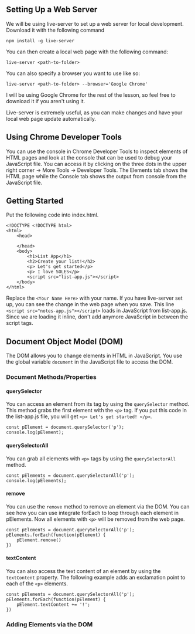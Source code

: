 ## Setting Up a Web Server
We will be using live-server to set up a web server for local development. Download it with the following command

`npm install -g live-server`

You can then create a local web page with the following command:

`live-server <path-to-folder>`

You can also specify a browser you want to use like so:

`live-server <path-to-folder> --browser='Google Chrome'`

I will be using Google Chrome for the rest of the lesson, so feel free to download it if you aren't using it.

Live-server is extremely useful, as you can make changes and have your local web page update automatically.

## Using Chrome Developer Tools
You can use the console in Chrome Developer Tools to inspect elements of HTML pages and look at the console that can be used to debug your JavaScript file. You can access it by clicking on the three dots in the upper right corner -> More Tools -> Developer Tools. The Elements tab shows the HTML page while the Console tab shows the output from console from the JavaScript file. 

## Getting Started
Put the following code into index.html.
```
<!DOCTYPE <!DOCTYPE html>
<html>
    <head>
       
    </head>
    <body>
        <h1>List App</h1>
        <h2>Create your list!</h2>
        <p> Let's get started</p>
        <p> I love SOLES</p>
        <script src="list-app.js"></script>
    </body>
</html>
```
Replace the `<Your Name Here>` with your name. If you have live-server set up, you can see the change in the web page when you save. This line `<script src="notes-app.js"></script>` loads in JavaScript from list-app.js. Since we are loading it inline, don't add anymore JavaScript in between the script tags.

## Document Object Model (DOM)
The DOM allows you to change elements in HTML in JavaScript. You use the global variable `document` in the JavaScript file to access the DOM. 

### Document Methods/Properties

#### querySelector
You can access an element from its tag by using the `querySelector` method. This method grabs the first element with the `<p>` tag. If you put this code in the list-app.js file, you will get `<p> Let's get started! </p>`.

```
const pElement = document.querySelector('p');
console.log(pElement);
```

#### querySelectorAll
You can grab all elements with `<p>` tags by using the `querySelectorAll` method.

```
const pElements = document.querySelectorAll('p');
console.log(pElements);
```

#### remove
You can use the `remove` method to remove an element via the DOM. You can see how you can use integrate forEach to loop through each element in pElements. Now all elements with `<p>` will be removed from the web page.

```
const pElements = document.querySelectorAll('p');
pElements.forEach(function(pElement) {
    pElement.remove()
})
```

#### textContent
You can also access the text content of an element by using the `textContent` property. The following example adds an exclamation point to each of the `<p>` elements.

```
const pElements = document.querySelectorAll('p');
pElements.forEach(function(pElement) {
    pElement.textContent += '!';
})
```

### Adding Elements via the DOM


